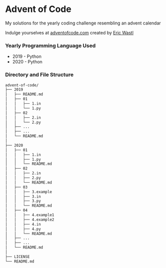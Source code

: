 # Advent of Code

My solutions for the yearly coding challenge resembling an advent calendar

Indulge yourselves at [adventofcode.com](https://adventofcode.com/about) created by [Eric Wastl](http://was.tl/)

### Yearly Programming Language Used
 * 2019 - Python
 * 2020 - Python

### Directory and File Structure
```bash
advent-of-code/
├── 2019
│   ├── README.md
│   ├── 01
│   │   ├── 1.in
│   │   └── 1.py
│   ├── 02
│   │   ├── 2.in
│   │   └── 2.py
│   ├── ...
│   ├── ...
│   └── README.md
│
├── 2020 
│   ├── 01
│   │   ├── 1.in
│   │   ├── 1.py
│   │   └── README.md
│   ├── 02
│   │   ├── 2.in
│   │   ├── 2.py
│   │   └── README.md
│   ├── 03
│   │   ├── 3.example
│   │   ├── 3.in
│   │   ├── 3.py
│   │   └── README.md
│   ├── 04
│   │   ├── 4.example1
│   │   ├── 4.example2
│   │   ├── 4.in
│   │   ├── 4.py
│   │   └── README.md
│   ├── ...
│   ├── ...
│   └── README.md
│ 
├── LICENSE
└── README.md
